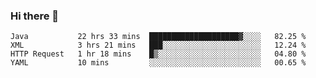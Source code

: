 ### Hi there 👋

<!--
**urzz/urzz** is a ✨ _special_ ✨ repository because its `README.md` (this file) appears on your GitHub profile.

Here are some ideas to get you started:

- 🔭 I’m currently working on ...
- 🌱 I’m currently learning ...
- 👯 I’m looking to collaborate on ...
- 🤔 I’m looking for help with ...
- 💬 Ask me about ...
- 📫 How to reach me: ...
- 😄 Pronouns: ...
- ⚡ Fun fact: ...
-->

<!--START_SECTION:waka-->
```text
Java           22 hrs 33 mins  ████████████████████▓░░░░   82.25 % 
XML            3 hrs 21 mins   ███░░░░░░░░░░░░░░░░░░░░░░   12.24 % 
HTTP Request   1 hr 18 mins    █▒░░░░░░░░░░░░░░░░░░░░░░░   04.80 % 
YAML           10 mins         ░░░░░░░░░░░░░░░░░░░░░░░░░   00.65 % 
```
<!--END_SECTION:waka-->

